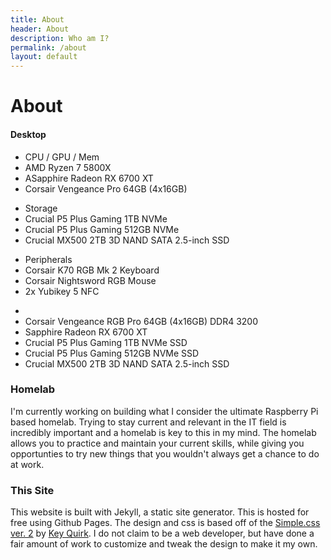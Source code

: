 ```yaml
---
title: About
header: About
description: Who am I?
permalink: /about
layout: default
---
```

# About

#### Desktop

<div class="container text-left">
  <div class="row">
    <div class="col-4">
    <ul class="list-group">
        <li class="list-group-item list-group-item-dark fw-bold">CPU / GPU / Mem</li>
        <li class="list-group-item">AMD Ryzen 7 5800X</li>
        <li class="list-group-item">ASapphire Radeon RX 6700 XT</li>
        <li class="list-group-item">Corsair Vengeance Pro 64GB (4x16GB)</li>      
    </ul>
    </div>
    <div class="col-4">
    <ul class="list-group">
        <li class="list-group-item list-group-item-dark fw-bold">Storage</li>
        <li class="list-group-item">Crucial P5 Plus Gaming 1TB NVMe</li>
        <li class="list-group-item">Crucial P5 Plus Gaming 512GB NVMe</li>
        <li class="list-group-item">Crucial MX500 2TB 3D NAND SATA 2.5-inch SSD</li>      
    </ul>
    </div>
  </div>
  <div class="row">
    <div class="col-4">
    <ul class="list-group">
        <li class="list-group-item list-group-item-dark fw-bold">Peripherals</li>
        <li class="list-group-item">Corsair K70 RGB Mk 2 Keyboard</li>
        <li class="list-group-item">Corsair Nightsword RGB Mouse</li>
        <li class="list-group-item">2x Yubikey 5 NFC</li>      
    </ul>
    </div>
    <div class="col-4"></div>
  </div>
</div>

- 
- Corsair Vengeance RGB Pro 64GB (4x16GB) DDR4 3200
- Sapphire Radeon RX 6700 XT
- Crucial P5 Plus Gaming 1TB NVMe SSD
- Crucial P5 Plus Gaming 512GB NVMe SSD
- Crucial MX500 2TB 3D NAND SATA 2.5-inch SSD

### Homelab
I'm currently working on building what I consider the ultimate Raspberry Pi based homelab. Trying to stay current and relevant in the IT field is incredibly important and a homelab is key to this in my mind. The homelab allows you to practice and maintain your current skills, while giving you opportunties to try new things that you wouldn't always get a chance to do at work.

### This Site
This website is built with Jekyll, a static site generator. This is hosted for free using Github Pages. The design and css is based off of the [Simple.css ver. 2](https://simplecss.org) by [Key Quirk](https://kevq.uk/about). I do not claim to be a web developer, but have done a fair amount of work to customize and tweak the design to make it my own.  